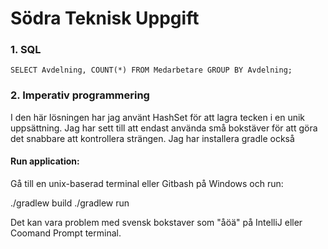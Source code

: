 # Södra Teknisk Uppgift

### 1. SQL

```
SELECT Avdelning, COUNT(*) FROM Medarbetare GROUP BY Avdelning;
```
### 2. Imperativ programmering

I den här lösningen har jag använt HashSet för att lagra tecken i en unik uppsättning. Jag har sett till att endast använda små bokstäver för att göra det snabbare att kontrollera strängen. 
Jag har installera gradle också 

#### Run application:

Gå till en unix-baserad terminal eller Gitbash på Windows och run:

./gradlew build
./gradlew run

Det kan vara problem med svensk bokstaver som "åöä" på IntelliJ eller Coomand Prompt terminal.
 